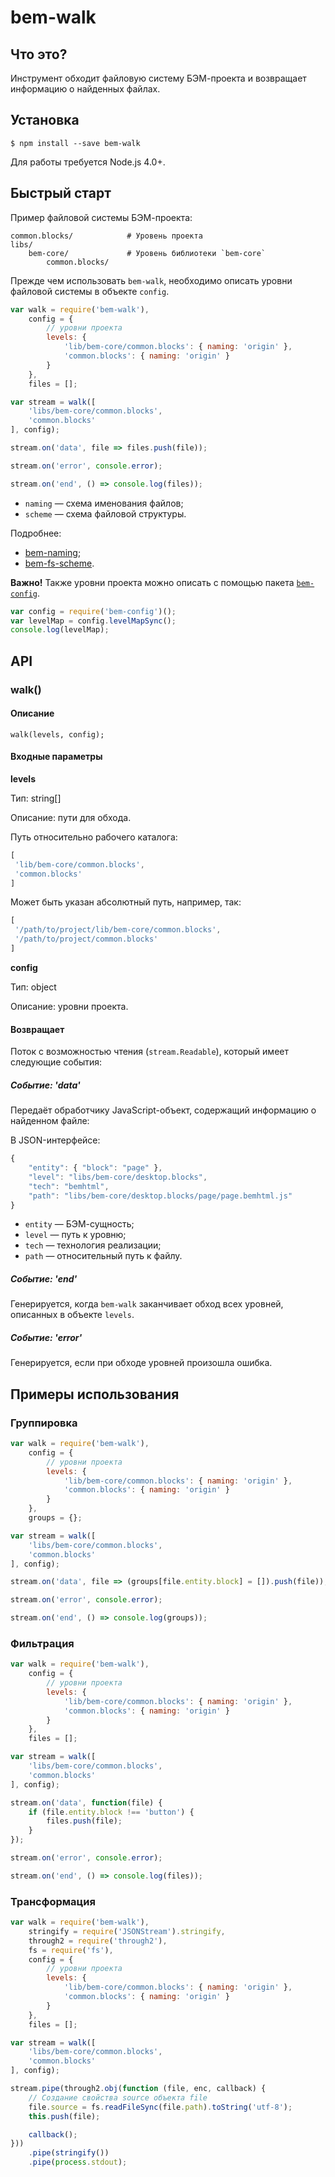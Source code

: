 # bem-walk

## Что это?

Инструмент обходит файловую систему БЭМ-проекта и возвращает информацию о найденных файлах.

## Установка

```
$ npm install --save bem-walk
```
Для работы требуется Node.js 4.0+.

## Быстрый старт

Пример файловой системы БЭМ-проекта:

```files
common.blocks/            # Уровень проекта
libs/
    bem-core/             # Уровень библиотеки `bem-core`
        common.blocks/    
```

Прежде чем использовать `bem-walk`, необходимо описать уровни файловой системы в объекте `config`.

```js
var walk = require('bem-walk'),
    config = {
        // уровни проекта
        levels: {
            'lib/bem-core/common.blocks': { naming: 'origin' },
            'common.blocks': { naming: 'origin' }
        }
    },
    files = [];

var stream = walk([
    'libs/bem-core/common.blocks',
    'common.blocks'
], config);

stream.on('data', file => files.push(file));

stream.on('error', console.error);

stream.on('end', () => console.log(files));
```

* `naming` — схема именования файлов;
* `scheme` — схема файловой структуры.

Подробнее:
* [bem-naming](https://ru.bem.info/toolbox/sdk/bem-naming/);
* [bem-fs-scheme](https://ru.bem.info/toolbox/sdk/bem-fs-scheme/).

**Важно!**  Также уровни проекта можно описать с помощью пакета [`bem-config`](https://ru.bem.info/toolbox/sdk/bem-config/).

```js
var config = require('bem-config')();
var levelMap = config.levelMapSync();
console.log(levelMap);
```

## API

### walk()

#### Описание

`walk(levels, config);`

#### Входные параметры

**levels**

Тип: string[]

Описание: пути для обхода.

Путь относительно рабочего каталога:

```js
[
 'lib/bem-core/common.blocks',
 'common.blocks'
]
```
Может быть указан абсолютный путь, например, так:

```js
[
 '/path/to/project/lib/bem-core/common.blocks',
 '/path/to/project/common.blocks'
]
```
**config**

Тип: object

Описание: уровни проекта.

#### Возвращает

Поток с возможностью чтения (`stream.Readable`), который имеет следующие события:

##### Событие: 'data'

Передаёт обработчику JavaScript-объект, содержащий информацию о найденном файле:

В JSON-интерфейсе:

```js
{
    "entity": { "block": "page" },
    "level": "libs/bem-core/desktop.blocks",
    "tech": "bemhtml",
    "path": "libs/bem-core/desktop.blocks/page/page.bemhtml.js"
}
```

* `entity` — БЭМ-сущность;
* `level`  — путь к уровню;
* `tech`   — технология реализации;
* `path`   — относительный путь к файлу.

##### Событие: 'end'

Генерируется, когда `bem-walk` заканчивает обход всех уровней, описанных в объекте `levels`.

##### Событие: 'error'

Генерируется, если при обходе уровней произошла ошибка.

## Примеры использования

### Группировка

```js
var walk = require('bem-walk'),
    config = {
        // уровни проекта
        levels: {
            'lib/bem-core/common.blocks': { naming: 'origin' },
            'common.blocks': { naming: 'origin' }
        }
    },
    groups = {};

var stream = walk([
    'libs/bem-core/common.blocks',
    'common.blocks'
], config);

stream.on('data', file => (groups[file.entity.block] = []).push(file));

stream.on('error', console.error);

stream.on('end', () => console.log(groups));
```

### Фильтрация

```js
var walk = require('bem-walk'),
    config = {
        // уровни проекта
        levels: {
            'lib/bem-core/common.blocks': { naming: 'origin' },
            'common.blocks': { naming: 'origin' }
        }
    },
    files = [];

var stream = walk([
    'libs/bem-core/common.blocks',
    'common.blocks'
], config);

stream.on('data', function(file) {
    if (file.entity.block !== 'button') {
        files.push(file);
    }  
});

stream.on('error', console.error);

stream.on('end', () => console.log(files));
```

### Трансформация

```js
var walk = require('bem-walk'),
    stringify = require('JSONStream').stringify,
    through2 = require('through2'),
    fs = require('fs'),
    config = {
        // уровни проекта
        levels: {
            'lib/bem-core/common.blocks': { naming: 'origin' },
            'common.blocks': { naming: 'origin' }
        }
    },
    files = [];

var stream = walk([
    'libs/bem-core/common.blocks',
    'common.blocks'
], config);

stream.pipe(through2.obj(function (file, enc, callback) {
    // Создание свойства source объекта file
    file.source = fs.readFileSync(file.path).toString('utf-8');
    this.push(file);

    callback();
}))
    .pipe(stringify())
    .pipe(process.stdout);
```

